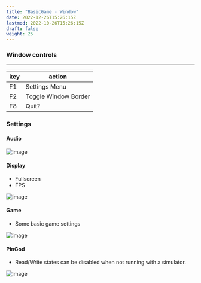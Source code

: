```yaml
---
title: "BasicGame - Window"
date: 2022-12-26T15:26:15Z
lastmod: 2022-10-26T15:26:15Z
draft: false
weight: 25
---
```


### Window controls
---
| key  | action|
| ------------- | ------------- |
| F1  | Settings Menu |
| F2  | Toggle Window Border |
| F8  | Quit? |

### Settings

#### Audio

![image](../../images/basicgame-settings-audio.jpg)

#### Display

- Fullscreen
- FPS

![image](../../images/basicgame-settings-display.jpg)

#### Game

- Some basic game settings

![image](../../images/basicgame-settings-game.jpg)

#### PinGod

- Read/Write states can be disabled when not running with a simulator.

![image](../../images/basicgame-settings-pingod.jpg)
